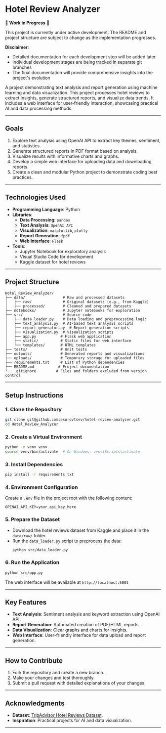 # **Hotel Review Analyzer**

🚧 **Work in Progress** 🚧

This project is currently under active development. The README and project structure are subject to change as the implementation progresses.

**Disclaimer**: 
- Detailed documentation for each development step will be added later
- Individual development stages are being tracked in separate git branches
- The final documentation will provide comprehensive insights into the project's evolution

A project demonstrating text analysis and report generation using machine learning and data visualization. This project processes hotel reviews to extract insights, generate structured reports, and visualize data trends. It includes a web interface for user-friendly interaction, showcasing practical AI and data processing methods.


---

## **Goals**
1. Explore text analysis using OpenAI API to extract key themes, sentiment, and statistics.
2. Generate structured reports in PDF format based on analysis.
3. Visualize results with informative charts and graphs.
4. Develop a simple web interface for uploading data and downloading reports.
5. Create a clean and modular Python project to demonstrate coding best practices.

---

## **Technologies Used**
- **Programming Language**: Python
- **Libraries**:
  - **Data Processing**: `pandas`
  - **Text Analysis**: `OpenAI API`
  - **Visualization**: `matplotlib`, `plotly`
  - **Report Generation**: `fpdf`
  - **Web Interface**: `Flask`
- **Tools**:
  - Jupyter Notebook for exploratory analysis
  - Visual Studio Code for development
  - Kaggle dataset for hotel reviews

---

## **Project Structure**
```
Hotel_Review_Analyzer/
├── data/                 # Raw and processed datasets
│   ├── raw/              # Original datasets (e.g., from Kaggle)
│   ├── processed/        # Cleaned and prepared datasets
├── notebooks/            # Jupyter notebooks for exploration
├── src/                  # Source code
│   ├── data_loader.py    # Data loading and preprocessing logic
│   ├── text_analysis.py  # AI-based text analysis scripts
│   ├── report_generator.py  # Report generation scripts
│   ├── visualization.py  # Visualization scripts
│   ├── app.py           # Flask web application
│   ├── static/          # Static files for web interface
│   └── templates/       # HTML templates
├── tests/               # Unit tests
├── outputs/             # Generated reports and visualizations
├── uploads/             # Temporary storage for uploaded files
├── requirements.txt     # List of Python dependencies
├── README.md           # Project documentation
└── .gitignore         # Files and folders excluded from version control
```

---

## **Setup Instructions**

### **1. Clone the Repository**
```bash
git clone git@github.com:esurovtsev/hotel-review-analyzer.git
cd Hotel_Review_Analyzer
```

### **2. Create a Virtual Environment**
```bash
python -m venv venv
source venv/bin/activate  # On Windows: venv\Scripts\activate
```

### **3. Install Dependencies**
```bash
pip install -r requirements.txt
```

### **4. Environment Configuration**
Create a `.env` file in the project root with the following content:
```
OPENAI_API_KEY=your_api_key_here
```

### **5. Prepare the Dataset**
- Download the hotel reviews dataset from Kaggle and place it in the `data/raw/` folder.
- Run the `data_loader.py` script to preprocess the data:
  ```bash
  python src/data_loader.py
  ```

### **6. Run the Application**
```bash
python src/app.py
```
The web interface will be available at `http://localhost:5001`

---

## **Key Features**
- **Text Analysis**: Sentiment analysis and keyword extraction using OpenAI API.
- **Report Generation**: Automated creation of PDF/HTML reports.
- **Data Visualization**: Clear graphs and charts for insights.
- **Web Interface**: User-friendly interface for data upload and report generation.

---

## **How to Contribute**
1. Fork the repository and create a new branch.
2. Make your changes and test thoroughly.
3. Submit a pull request with detailed explanations of your changes.

---

## **Acknowledgments**
- **Dataset**: [TripAdvisor Hotel Reviews Dataset](https://www.kaggle.com/datasets/joebeachcapital/hotel-reviews/data).
- **Inspiration**: Practical projects for AI and data visualization.

---
